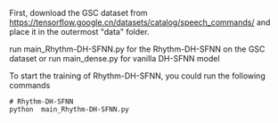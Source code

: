 First, download the GSC dataset from https://tensorflow.google.cn/datasets/catalog/speech_commands/
and place it in the outermost "data" folder.

run main_Rhythm-DH-SFNN.py for the Rhythm-DH-SFNN on the GSC dataset
or run main_dense.py for vanilla DH-SFNN model

To start the training of Rhythm-DH-SFNN, you could run the following commands
  ```
  # Rhythm-DH-SFNN 
  python  main_Rhythm-DH-SFNN.py
  ```
